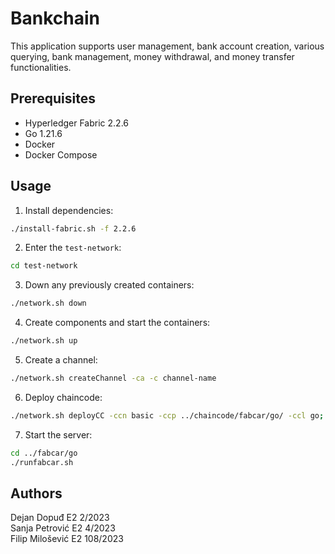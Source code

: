 # Bankchain
This application supports user management, bank account creation, various querying, bank management, money withdrawal, and money transfer functionalities.

## Prerequisites
- Hyperledger Fabric 2.2.6
- Go 1.21.6
- Docker 
- Docker Compose

## Usage
1. Install dependencies:
```sh
./install-fabric.sh -f 2.2.6
```
2. Enter the `test-network`:
```sh
cd test-network
```
3. Down any previously created containers:
```sh
./network.sh down
```
4. Create components and start the containers:
```sh
./network.sh up
```
5. Create a channel:
```sh
./network.sh createChannel -ca -c channel-name
```
6. Deploy chaincode: 
```sh
./network.sh deployCC -ccn basic -ccp ../chaincode/fabcar/go/ -ccl go;
```
7. Start the server:
```sh
cd ../fabcar/go
./runfabcar.sh
```

## Authors
Dejan Dopuđ E2 2/2023 <br>
Sanja Petrović E2 4/2023 <br>
Filip Milošević E2 108/2023